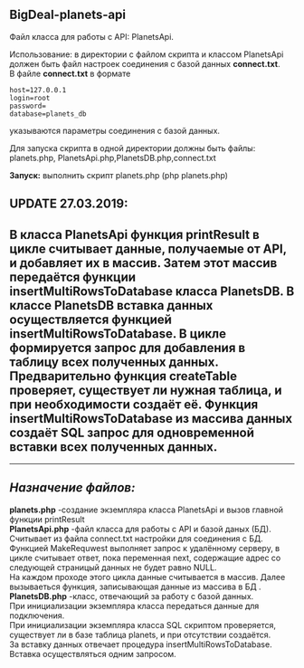 ## BigDeal-planets-api

Файл класса для работы с API: PlanetsApi.

Использование: в директории с файлом скрипта и классом PlanetsApi должен быть файл настроек соединения с базой данных <b>connect.txt</b>.<br>
В файле <b>connect.txt</b> в формате <br>
```
host=127.0.0.1 
login=root  
password=    
database=planets_db 
```
указываются параметры соединения с базой данных.

Для запуска скрипта в одной директории должны быть файлы:  planets.php, PlanetsApi.php,PlanetsDB.php,connect.txt

<b>Запуск:</b> выполнить скрипт planets.php (php planets.php)


UPDATE 27.03.2019:
----------
В класса PlanetsApi функция printResult в цикле считывает данные, получаемые от API, и добавляет их в массив. Затем этот массив 
передаётся функции insertMultiRowsToDatabase класса PlanetsDB.
В классе PlanetsDB вставка данных осуществляется функцией insertMultiRowsToDatabase. 
В цикле формируется запрос для добавления в таблицу всех полученных данных. Предварительно функция createTable проверяет, существует ли нужная таблица, и 
при необходимости создаёт её.
Функция   insertMultiRowsToDatabase из массива данных создаёт SQL запрос для одновременной вставки всех полученных данных.
----------

----------
**_Назначение файлов: <br>_**
----------
<b>planets.php</b> -создание экземпляра класса PlanetsApi и вызов главной функции printResult <br>
<b>PlanetsApi.php</b> -файл класса для работы с API и базой даных (БД). Считывает из файла  connect.txt настройки для соединения с БД.
Функцией MakeRequwest выполняет запрос к удалённому серверу, 
в цикле считывает ответ, пока переменная next, содержащие адрес со следующей страницый данных не будет равно NULL. <br>
На каждом проходе этого цикла данные считывается в массив.
Далее вызываеться функция, записывающая данные из массива в БД . <br>
<b>PlanetsDB.php</b> -класс, отвечающий за работу с базой данных. <br> 
При инициализации экземпляра класса передаться данные для подключения.<br>
При инициализации экземпляра класса SQL скриптом проверяется, существует ли в базе таблица planets, и при отсутствии создаётся.<br>
За вставку данных отвечает процедура insertMultiRowsToDatabase. Вставка осуществляться одним запросом.
